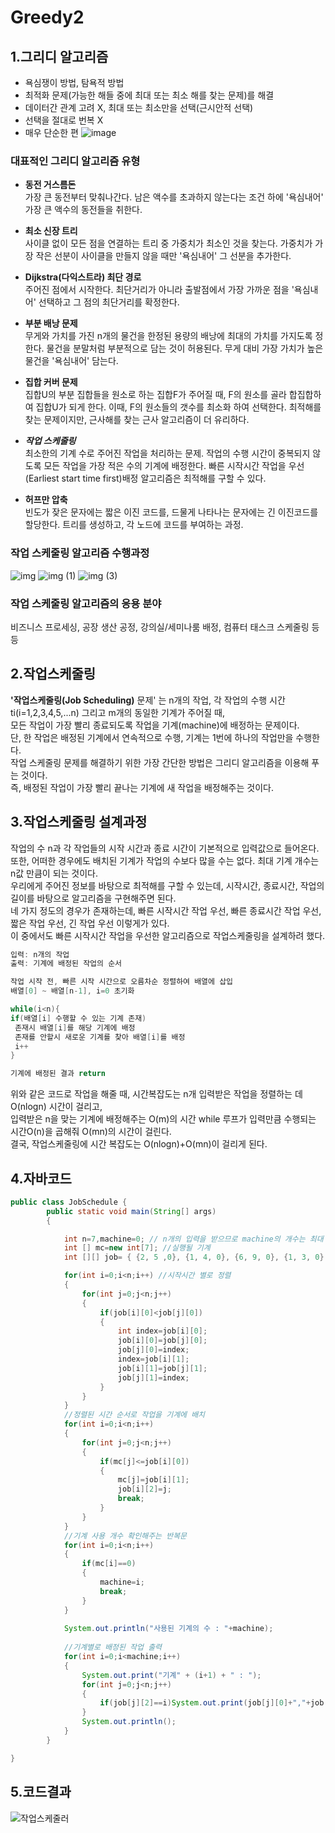 # Greedy2

## 1.그리디 알고리즘
- 욕심쟁이 방법, 탐욕적 방법
- 최적화 문제(가능한 해들 중에 최대 또는 최소 해를 찾는 문제)를 해결
- 데이터간 관계 고려 X, 최대 또는 최소만을 선택(근시안적 선택)
- 선택을 절대로 번복 X
- 매우 단순한 편
![image](https://user-images.githubusercontent.com/80511265/114722898-27d5f580-9d75-11eb-9dea-3fa50bf6fec3.png)

### 대표적인  그리디 알고리즘 유형
* __동전 거스름돈__</br>
가장 큰 동전부터 맞춰나간다. 남은 액수를 초과하지 않는다는 조건 하에 '욕심내어' 가장 큰 액수의 동전들을 취한다.

* __최소 신장 트리__</br>
사이클 없이 모든 점을 연결하는 트리 중 가중치가 최소인 것을 찾는다. 가중치가 가장 작은 선분이 사이클을 만들지 않을 때만 '욕심내어' 그 선분을 추가한다.

* __Dijkstra(다익스트라) 최단 경로__</br>
주어진 점에서 시작한다. 최단거리가 아니라 출발점에서 가장 가까운 점을 '욕심내어' 선택하고 그 점의 최단거리를 확정한다.

* __부분 배낭 문제__</br>
무게와 가치를 가진 n개의 물건을 한정된 용량의 배낭에 최대의 가치를 가지도록 정한다. 물건을 분말처럼 부분적으로 담는 것이 허용된다. 무게 대비 가장 가치가 높은 물건을 '욕심내어' 담는다.

* __집합 커버 문제__</br>
집합U의 부분 집합들을 원소로 하는 집합F가 주어질 때,  F의 원소를 골라 합집합하여 집합U가 되게 한다. 이때, F의 원소들의 갯수를 최소화 하여 선택한다. 최적해를 찾는 문제이지만, 근사해를 찾는 근사 알고리즘이 더 유리하다.

* *__작업 스케줄링__*</br>
최소한의 기계 수로 주어진 작업을 처리하는 문제. 작업의 수행 시간이 중복되지 않도록 모든 작업을 가장 적은 수의 기계에 배정한다. 빠른 시작시간 작업을 우선(Earliest start time first)배정 알고리즘은 최적해를 구할 수 있다. 

* __허프만 압축__</br>
빈도가 잦은 문자에는 짧은 이진 코드를, 드물게 나타나는 문자에는 긴 이진코드를 할당한다. 트리를 생성하고, 각 노드에 코드를 부여하는 과정.

### 작업 스케줄링 알고리즘 수행과정
![img](https://user-images.githubusercontent.com/80511265/114723064-4f2cc280-9d75-11eb-9ff8-474ac1e6f4e1.png)
![img (1)](https://user-images.githubusercontent.com/80511265/114723092-55bb3a00-9d75-11eb-9802-26291aacd270.png)
![img (3)](https://user-images.githubusercontent.com/80511265/114723118-5ce24800-9d75-11eb-97de-6ca70279351f.png)

### 작업 스케줄링 알고리즘의 응용 분야
비즈니스 프로세싱, 공장 생산 공정, 강의실/세미나룸 배정, 컴퓨터 태스크 스케줄링 등등


## 2.작업스케줄링
**'작업스케줄링(Job Scheduling)** 문제' 는 n개의 작업, 각 작업의 수행 시간 ti(i=1,2,3,4,5,...n) 그리고 m개의 동일한 기계가 주어질 때,</br>
모든 작업이 가장 빨리 종료되도록 작업을 기계(machine)에 배정하는 문제이다.</br>
단, 한 작업은 배정된 기계에서 연속적으로 수행, 기계는 1번에 하나의 작업만을 수행한다.</br> 
작업 스케줄링 문제를 해결하기 위한 가장 간단한 방법은 그리디 알고리즘을 이용해 푸는 것이다.</br>
즉, 배정된 작업이 가장 빨리 끝나는 기계에 새 작업을 배정해주는 것이다. 


## 3.작업스케줄링 설계과정
작업의 수 n과 각 작업들의 시작 시간과 종료 시간이 기본적으로 입력값으로 들어온다.</br>
또한, 어떠한 경우에도 배치된 기계가 작업의 수보다 많을 수는 없다. 최대 기계 개수는 n값 만큼이 되는 것이다.</br>
우리에게 주어진 정보를 바탕으로 최적해를 구할 수 있는데, 시작시간, 종료시간, 작업의 길이를 바탕으로 알고리즘을 구현해주면 된다.</br>
네 가지 정도의 경우가 존재하는데, 빠른 시작시간 작업 우선, 빠른 종료시간 작업 우선, 짧은 작업 우선, 긴 작업 우선 이렇게가 있다.</br>
이 중에서도 빠른 시작시간 작업을 우선한 알고리즘으로 작업스케줄링을 설계하려 했다. 

```java
입력: n개의 작업
출력: 기계에 배정된 작업의 순서

작업 시작 전, 빠른 시작 시간으로 오름차순 정렬하여 배열에 삽입
배열[0] ~ 배열[n-1], i=0 초기화

while(i<n){
if(배열[i] 수행할 수 있는 기계 존재)
 존재시 배열[i]를 해당 기계에 배정
 존재를 안할시 새로운 기계를 찾아 배열[i]를 배정
 i++
}

기계에 배정된 결과 return
```
위와 같은 코드로 작업을 해줄 때, 시간복잡도는 n개 입력받은 작업을 정렬하는 데 O(nlogn) 시간이 걸리고,</br>
입력받은 n을 맞는 기계에 배정해주는 O(m)의 시간 while 루프가 입력만큼 수행되는 시간O(n)을 곱해줘 O(mn)의 시간이 걸린다.</br>
결국, 작업스케줄링에 시간 복잡도는 O(nlogn)+O(mn)이 걸리게 된다.


## 4.자바코드
```java
public class JobSchedule {
        public static void main(String[] args)
        {

            int n=7,machine=0; // n개의 입력을 받으므로 machine의 개수는 최대 7개까지 가능하다.
            int [] mc=new int[7]; //실행될 기계
            int [][] job= { {2, 5 ,0}, {1, 4, 0}, {6, 9, 0}, {1, 3, 0}, {0, 2, 0}, {7, 8, 0}, {4, 6, 0} };

            for(int i=0;i<n;i++) //시작시간 별로 정렬
            {
                for(int j=0;j<n;j++)
                {
                    if(job[i][0]<job[j][0])
                    {
                        int index=job[i][0];
                        job[i][0]=job[j][0];
                        job[j][0]=index;
                        index=job[i][1];
                        job[i][1]=job[j][1];
                        job[j][1]=index;
                    }
                }
            }
            //정렬된 시간 순서로 작업을 기계에 배치
            for(int i=0;i<n;i++)
            {
                for(int j=0;j<n;j++)
                {
                    if(mc[j]<=job[i][0])
                    {
                        mc[j]=job[i][1];
                        job[i][2]=j;
                        break;
                    }
                }
            }
            //기계 사용 개수 확인해주는 반복문
            for(int i=0;i<n;i++)
            {
                if(mc[i]==0)
                {
                    machine=i;
                    break;
                }
            }
            
            System.out.println("사용된 기계의 수 : "+machine);
            
            //기계별로 배정된 작업 출력
            for(int i=0;i<machine;i++)
            {
                System.out.print("기계" + (i+1) + " : ");
                for(int j=0;j<n;j++)
                {
                    if(job[j][2]==i)System.out.print(job[j][0]+","+job[j][1]+" ");
                }
                System.out.println();
            }
        }

}
```

## 5.코드결과
![작업스케줄러](https://user-images.githubusercontent.com/80510945/114746478-c6b91c80-9d8a-11eb-90d8-3a07f40ca338.jpg)

